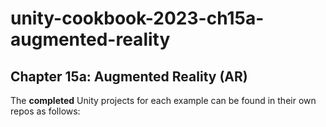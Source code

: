 # unity-cookbook-2023-ch15a-augmented-reality


## Chapter 15a: Augmented Reality (AR)

The **completed** Unity projects for each example can be found in their own repos as follows:

